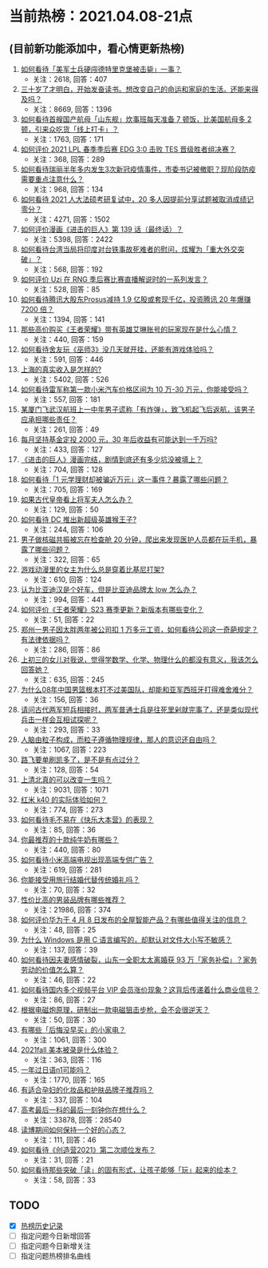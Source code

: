 # 当前热榜：2021.04.08-21点
## (目前新功能添加中，看心情更新热榜)
1. [如何看待「美军士兵硬闯德特里克堡被击毙」一事？](https://www.zhihu.com/question/453298081)
    * 关注：2618, 回答：407
2. [三十岁了才明白，开始发奋读书。想改变自己的命运和家庭的生活。还能来得及吗？](https://www.zhihu.com/question/359652140)
    * 关注：8669, 回答：1396
3. [如何看待首艘国产航母「山东舰」炊事班每天准备 7 顿饭，比美国航母多 2 顿，引来众吃货「线上打卡」？](https://www.zhihu.com/question/453339780)
    * 关注：1763, 回答：171
4. [如何评价 2021 LPL 春季季后赛 EDG 3:0 击败 TES 晋级胜者组决赛？](https://www.zhihu.com/question/453564980)
    * 关注：368, 回答：289
5. [如何看待瑞丽半年多内发生3次新冠疫情事件，市委书记被撤职？现阶段防疫需要重点注意什么？](https://www.zhihu.com/question/453501128)
    * 关注：968, 回答：134
6. [如何看待 2021 人大法硕考研复试中，20 多人因提前分享试题被取消成绩记零分？](https://www.zhihu.com/question/453360850)
    * 关注：4271, 回答：1502
7. [如何评价漫画《进击的巨人》第 139 话（最终话）？](https://www.zhihu.com/question/453468442)
    * 关注：5398, 回答：2422
8. [如何看待台湾当局将印度对台铁事故死难者的慰问，炫耀为「重大外交突破」？](https://www.zhihu.com/question/453431671)
    * 关注：568, 回答：192
9. [如何评价 Uzi 在 RNG 季后赛比赛直播解说时的一系列发言？](https://www.zhihu.com/question/453465622)
    * 关注：528, 回答：85
10. [如何看待腾讯大股东Prosus减持 1.9 亿股或套现千亿，投资腾讯 20 年爆赚 7200 倍？](https://www.zhihu.com/question/453430449)
    * 关注：1394, 回答：141
11. [那些高价购买《王者荣耀》带有英雄艾琳账号的玩家现在是什么心情？](https://www.zhihu.com/question/453062922)
    * 关注：440, 回答：159
12. [如何看待舍友玩《巫师3》没几天就开挂，还能有游戏体验吗？](https://www.zhihu.com/question/452790977)
    * 关注：591, 回答：446
13. [上海的真实收入是怎样的?](https://www.zhihu.com/question/35101882)
    * 关注：5402, 回答：526
14. [如何看待雷军称第一款小米汽车价格区间为 10 万-30 万元，你能接受吗？](https://www.zhihu.com/question/453254451)
    * 关注：557, 回答：181
15. [某厦门飞武汉航班上一中年男子谎称「有炸弹」，致飞机起飞后返航，该男子应承担哪些责任？](https://www.zhihu.com/question/453520554)
    * 关注：261, 回答：49
16. [每月坚持基金定投 2000 元，30 年后收益有可能达到一千万吗?](https://www.zhihu.com/question/450007148)
    * 关注：433, 回答：127
17. [《进击的巨人》漫画完结，剧情到底还有多少坑没被填上？](https://www.zhihu.com/question/453477255)
    * 关注：704, 回答：128
18. [如何看待「1 元学理财却被骗近万元」这一事件？暴露了哪些问题？](https://www.zhihu.com/question/453490416)
    * 关注：705, 回答：169
19. [如果古代皇帝看上将军夫人怎么办？](https://www.zhihu.com/question/451984693)
    * 关注：129, 回答：50
20. [如何看待 DC 推出新超级英雄猴王子?](https://www.zhihu.com/question/453287521)
    * 关注：244, 回答：106
21. [男子做核磁共振被忘在检查舱 20 分钟，爬出来发现医护人员都在玩手机，暴露了哪些问题？](https://www.zhihu.com/question/453486956)
    * 关注：322, 回答：65
22. [游戏动漫里的女主为什么总是穿着比基尼打架?](https://www.zhihu.com/question/453352120)
    * 关注：610, 回答：124
23. [认为比亚迪汉是个好车，但是比亚迪品牌太 low 怎么办？](https://www.zhihu.com/question/431492053)
    * 关注：994, 回答：441
24. [如何评价《王者荣耀》S23 赛季更新？新版本有哪些变化？](https://www.zhihu.com/question/453399219)
    * 关注：51, 回答：22
25. [郑州一男子因太胖两年被公司扣 1 万多元工资，如何看待公司这一奇葩规定？有法律依据吗？](https://www.zhihu.com/question/453369976)
    * 关注：286, 回答：86
26. [上初三的女儿对我说，觉得学数学、化学、物理什么的都没有意义，我该怎么回答她？](https://www.zhihu.com/question/450686559)
    * 关注：635, 回答：245
27. [为什么08年中国男篮根本打不过美国队，却能和亚军西班牙打得难舍难分？](https://www.zhihu.com/question/453032303)
    * 关注：156, 回答：36
28. [请问古代两军短兵相接时，两军普通士兵是往死里剁就完事了，还是类似现代兵击一样会互相试探呢？](https://www.zhihu.com/question/452917087)
    * 关注：293, 回答：33
29. [人脑由粒子构成，而粒子遵循物理规律，那人的意识还自由吗？](https://www.zhihu.com/question/450868629)
    * 关注：1067, 回答：223
30. [路飞要单刷凯多了，是不是有点过分？](https://www.zhihu.com/question/453305120)
    * 关注：128, 回答：54
31. [上清北真的可以改变一生吗？](https://www.zhihu.com/question/300213917)
    * 关注：9031, 回答：1071
32. [红米 k40 的实际体验如何？](https://www.zhihu.com/question/447692129)
    * 关注：774, 回答：273
33. [如何看待毛不易在《快乐大本营》的表现？](https://www.zhihu.com/question/452779317)
    * 关注：85, 回答：36
34. [你最推荐的十款纯牛奶有哪些？](https://www.zhihu.com/question/408586320)
    * 关注：440, 回答：80
35. [如何看待小米高端电视出现高端专供广告？](https://www.zhihu.com/question/453373365)
    * 关注：619, 回答：281
36. [你能接受用旅行结婚代替传统婚礼吗？](https://www.zhihu.com/question/429842232)
    * 关注：70, 回答：32
37. [性价比高的男装品牌有哪些推荐？](https://www.zhihu.com/question/20386663)
    * 关注：21986, 回答：374
38. [如何评价华为于 4 月 8 日发布的全屋智能产品？有哪些值得关注的信息？](https://www.zhihu.com/question/453594570)
    * 关注：48, 回答：25
39. [为什么 Windows 是用 C 语言编写的，却默认对文件大小写不敏感？](https://www.zhihu.com/question/443835000)
    * 关注：137, 回答：39
40. [如何看待因夫妻感情破裂，山东一全职太太离婚获 93 万「家务补偿」？家务劳动的价值怎么算？](https://www.zhihu.com/question/453330621)
    * 关注：46, 回答：22
41. [如何看待国内多个视频平台 VIP 会员涨价现象？这背后传递着什么商业信号？](https://www.zhihu.com/question/453553720)
    * 关注：86, 回答：27
42. [根据电磁炮原理，研制出一款电磁狙击步枪，会不会很逆天？](https://www.zhihu.com/question/268533882)
    * 关注：50, 回答：30
43. [有哪些「后悔没早买」的小家电？](https://www.zhihu.com/question/434371494)
    * 关注：1061, 回答：300
44. [2021fall 美本被录是什么体验？](https://www.zhihu.com/question/434978674)
    * 关注：363, 回答：116
45. [一年过日语n1可能吗？](https://www.zhihu.com/question/48377443)
    * 关注：1770, 回答：165
46. [有适合孕妇的化妆品和护肤品牌子推荐吗？](https://www.zhihu.com/question/313974140)
    * 关注：337, 回答：104
47. [高考最后一科的最后一刻钟你在想什么？](https://www.zhihu.com/question/62859821)
    * 关注：33878, 回答：28540
48. [读博期间如何保持一个好的心态？](https://www.zhihu.com/question/450643708)
    * 关注：111, 回答：46
49. [如何看待《创造营2021》第二次顺位发布？](https://www.zhihu.com/question/452742792)
    * 关注：31, 回答：21
50. [如何看待那些突破「读」的固有形式，让孩子能够「玩」起来的绘本？](https://www.zhihu.com/question/451889915)
    * 关注：58, 回答：33
## TODO
* [x] [热榜历史记录](hot_history/AllHot.md)
* [ ] 指定问题今日新增回答
* [ ] 指定问题今日新增关注
* [ ] 指定问题热榜排名曲线
